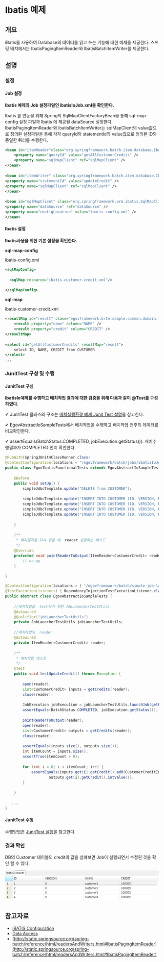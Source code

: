 # Ibatis 예제

## 개요
iBatis를 사용하여 Database의 데이터를 읽고 쓰는 기능에 대한 예제를 제공한다. 스프링 배치에서는 IbatisPagingItemReader와 IbatisBatchItemWriter를 제공한다.

## 설명
### 설정
#### Job 설정
<b>Ibatis 예제의 Job 설정파일인 ibatisIoJob.xml을 확인한다.</b>

Ibatis 를 연동을 위해 Spring의 SqlMapClientFactoryBean을 통해 sql-map-config 설정 파일과 Ibatis 에 제공될 dataSource 설정한다. IbatisPagingItemReader와 IbatisBatchItemWriter는 sqlMapClient의 value값으로 정의된 설정파일을 통해 각각 queryId와 statementId의 value값으로 정의된 ID와 동일한 쿼리를 수행한다.

```xml
<bean id="itemReader"class="org.springframework.batch.item.database.IbatisPagingItemReader">
    <property name="queryId" value="getAllCustomerCredits" />
    <property name="sqlMapClient" ref="sqlMapClient" />
</bean>

<bean id="itemWriter" class="org.springframework.batch.item.database.IbatisBatchItemWriter">
<property name="statementId" value="updateCredit" />
<property name="sqlMapClient" ref="sqlMapClient" />
</bean>

<bean id="sqlMapClient" class="org.springframework.orm.ibatis.SqlMapClientFactoryBean">
<property name="dataSource" ref="dataSource" />
<property name="configLocation" value="ibatis-config.xml" />
</bean>
```

#### Ibatis 설정
<b>Ibatis사용을 위한 기본 설정을 확인한다.</b>

<b>sql-map-config</b>

ibatis-config.xml

```xml
<sqlMapConfig>
 
  <sqlMap resource="ibatis-customer-credit.xml"/>
 
</sqlMapConfig>
```

<b>sql-map</b>

ibatis-customer-credit.xml

```xml
<resultMap id="result" class="egovframework.brte.sample.common.domain.trade.CustomerCredit">
    <result property="name" column="NAME" />
    <result property="credit" column="CREDIT" />
</resultMap>

<select id="getAllCustomerCredits" resultMap="result">
    select ID, NAME, CREDIT from CUSTOMER
</select>
...
```

### JunitTest 구성 및 수행
#### JunitTest 구성
<b>ibatisIo예제를 수행하고 배치작업 결과에 대한 검증을 위해 다음과 같이 @Test를 구성하였다.</b>

✔ JunitTest 클래스의 구조는 [배치실행환경 예제 Junit Test 설명](./batch-example-run_junit_test.md)을 참고한다.

✔ EgovAbstractIoSampleTests에서 배치작업을 수행하고 배치작업 전후의 데이터를 비교확인한다.

✔ assertEquals(BatchStatus.COMPLETED, jobExecution.getStatus()): 배치수행결과가 COMPLETED 인지 확인한다.

```java
@RunWith(SpringJUnit4ClassRunner.class)
@ContextConfiguration(locations = "/egovframework/batch/jobs/ibatisIoJob.xml")
public class EgovIbatisFunctionalTests extends EgovAbstractIoSampleTests {

    @Before
    public void setUp() {
        simpleJdbcTemplate.update("DELETE from CUSTOMER");

        simpleJdbcTemplate.update("INSERT INTO CUSTOMER (ID, VERSION, NAME, CREDIT) VALUES  (1, 0, 'customer1', 100000)");
        simpleJdbcTemplate.update("INSERT INTO CUSTOMER (ID, VERSION, NAME, CREDIT) VALUES  (2, 0, 'customer2', 100000)");
        simpleJdbcTemplate.update("INSERT INTO CUSTOMER (ID, VERSION, NAME, CREDIT) VALUES  (3, 0, 'customer3', 100000)");
        simpleJdbcTemplate.update("INSERT INTO CUSTOMER (ID, VERSION, NAME, CREDIT) VALUES  (4, 0, 'customer4', 100000)");

    }

    /**
     * 배치결과를 다시 읽을 때  reader 설정하는 메소드
     */
    @Override
    protected void pointReaderToOutput(ItemReader<CustomerCredit> reader) {
        // no-op
    }

}
```

```java
@ContextConfiguration(locations = { "/egovframework/batch/simple-job-launcher-context.xml", "/egovframework/batch/job-runner-context.xml"})
@TestExecutionListeners( { DependencyInjectionTestExecutionListener.class, StepScopeTestExecutionListener.class })
public abstract class EgovAbstractIoSampleTests {

    //배치작업을  test하기 위한 JobLauncherTestUtils
    @Autowired
    @Qualifier("jobLauncherTestUtils")
    private JobLauncherTestUtils jobLauncherTestUtils;

    //배치작업의  reader
    @Autowired
    private ItemReader<CustomerCredit> reader;

    /**
     * 배치작업 테스트
     */
    @Test
    public void testUpdateCredit() throws Exception {

        open(reader);
        List<CustomerCredit> inputs = getCredits(reader);
        close(reader);

        JobExecution jobExecution = jobLauncherTestUtils.launchJob(getUniqueJobParameters());
        assertEquals(BatchStatus.COMPLETED, jobExecution.getStatus());

        pointReaderToOutput(reader);
        open(reader);
        List<CustomerCredit> outputs = getCredits(reader);
        close(reader);

        assertEquals(inputs.size(), outputs.size());
        int itemCount = inputs.size();
        assertTrue(itemCount > 0);

        for (int i = 0; i < itemCount; i++) {
            assertEquals(inputs.get(i).getCredit().add(CustomerCreditIncreaseProcessor.FIXED_AMOUNT).intValue(),
                    outputs.get(i).getCredit().intValue());
        }

    }
 
   ...
}
```

#### JunitTest 수행
수행방법은 [JunitTest 실행](https://www.egovframe.go.kr/wiki/doku.php?id=egovframework:dev2:tst:test_case#test_case_%EC%8B%A4%ED%96%89)을 참고한다.

### 결과 확인
DB의 Customer 테이블의 credit의 값을 살펴보면 Job이 실행되면서 수정된 것을 확인 할 수 있다.

![jdbccursor_data](jdbccursor_data.png)

## 참고자료
- [iBATIS Configuration](../persistence-layer/dataaccess-ibatis_configuration.md)
- [Data Access](../persistence-layer/data-access.md)
- [http://static.springsource.org/spring-batch/reference/html/readersAndWriters.html#IbatisPagingItemReader](http://static.springsource.org/spring-batch/reference/html/readersAndWriters.html#IbatisPagingItemReader)